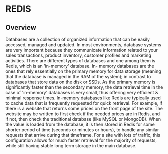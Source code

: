 # REDIS

## Overview

Databases are a collection of organized information that can be easily accessed, managed and updated. In
most environments, database systems are very important because they communicate information related
to your sales transactions, product inventory, customer profiles and marketing activities.
There are different types of databases and one among them is Redis, which is an 'in-memory' database. In-
memory databases are the ones that rely essentially on the primary memory for data storage (meaning that
the database is managed in the RAM of the system); in contrast to databases that store data on the disk or
SSDs. As the primary memory is significantly faster than the secondary memory, the data retrieval time in
the case of 'in-memory' databases is very small, thus offering very efficient & minimal response times.
In-memory databases like Redis are typically used to cache data that is frequently requested for quick
retrieval. For example, if there is a website that returns some prices on the front page of the site. The
website may be written to first check if the needed prices are in Redis, and if not, then check the traditional
database (like MySQL or MongoDB). When the value is loaded from the database, it is then stored in Redis
for some shorter period of time (seconds or minutes or hours), to handle any similar requests that arrive
during that timeframe. For a site with lots of traffic, this configuration allows for much faster retrieval for the
majority of requests, while still having stable long term storage in the main database.
